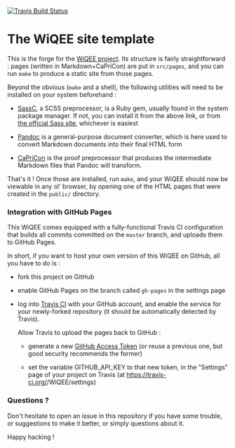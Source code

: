 [![Travis Build Status](https://travis-ci.org/lih/WiQEE.svg?branch=master)](https://travis-ci.org/lih/WiQEE)

The WiQEE site template
=======================

This is the forge for the [WiQEE project][wiqee]. Its structure is fairly
straightforward : pages (written in Markdown+CaPriCon) are put in
`src/pages`, and you can run `make` to produce a static site from
those pages.

Beyond the obvious (`make` and a shell), the following utilities will
need to be installed on your system beforehand :

  - [SassC][sassc], a SCSS preprocessor, is a Ruby gem, usually found
    in the system package manager. If not, you can install it from the
    above link, or from [the official Sass
    site](https://sass-lang.com/install), whichever is easiest

  - [Pandoc][pandoc] is a general-purpose document converter, which is here used
    to convert Markdown documents into their final HTML form

  - [CaPriCon][capricon] is the proof preprocessor that produces the
    intermediate Markdown files that Pandoc will transform.

That's it ! Once those are installed, run `make`, and your WiQEE
should now be viewable in any ol' browser, by opening one of the HTML
pages that were created in the `public/` directory.

### Integration with GitHub Pages

This WiQEE comes equipped with a fully-functional Travis CI configuration
that builds all commits committed on the `master` branch, and uploads
them to GitHub Pages.

In short, if you want to host your own version of this WiQEE on
GitHub, all you have to do is :

  - fork this project on GitHub
  
  - enable GitHub Pages on the branch called `gh-pages` in the settings page

  - log into [Travis CI] with your GitHub account, and enable the
    service for your newly-forked repository (it should be
    automatically detected by Travis).

    Allow Travis to upload the pages back to GitHub :

     - generate a new [GitHub Access
       Token](https://github.com/settings/tokens) (or reuse a previous
       one, but good security recommends the former)

     - set the variable GITHUB_API_KEY to that new token, in the
       "Settings" page of your project on Travis (at
       https://travis-ci.org/<your-username>/WiQEE/settings)


### Questions ?

Don't hesitate to open an issue in this repository if you have some
trouble, or suggestions to make it better, or simply questions about
it.

Happy hacking !

[Travis CI]: https://travis-ci.org/
[sassc]: https://github.com/sass/sassc
[pandoc]: https://pandoc.org/
[capricon]: https://github.com/lih/BHR/releases
[wiqee]: https://lih.github.io/WiQEE/
